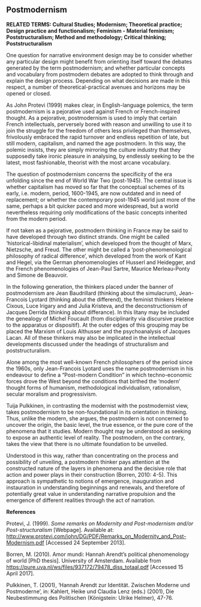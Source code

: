 ## Postmodernism

**RELATED TERMS: Cultural Studies; Modernism; Theoretical practice; Design practice and functionalism; Feminism - Material feminism; Poststructuralism; Method and methodology; Critical thinking; Poststructuralism**

One question for narrative environment design may be to consider whether any particular design might benefit from orienting itself toward the debates generated by the term postmodernism; and whether particular concepts and vocabulary from postmodern debates are adopted to think through and explain the design process. Depending on what decisions are made in this respect, a number of theoretical-practical avenues and horizons may be opened or closed.

As John Protevi (1999) makes clear, in English-language polemics, the term postmodernism is a pejorative used against French or French-inspired thought. As a pejorative, postmodernism is used to imply that certain French intellectuals, perversely bored with reason and unwilling to use it to join the struggle for the freedom of others less privileged than themselves, frivolously embraced the rapid turnover and endless repetition of late, but still modern, capitalism, and named the age postmodern. In this way, the polemic insists, they are simply mirroring the culture industry that they supposedly take ironic pleasure in analysing, by endlessly seeking to be the latest, most fashionable, theorist with the most arcane vocabulary.

The question of postmodernism concerns the specificity of the era unfolding since the end of World War Two (post-1945). The central issue is whether capitalism has moved so far that the conceptual schemes of its early, i.e. modern, period, 1600-1945, are now outdated and in need of replacement; or whether the contemporary post-1945 world just more of the same, perhaps a bit quicker paced and more widespread, but a world nevertheless requiring only modifications of the basic concepts inherited from the modern period.

If not taken as a pejorative, postmodern thinking in France may be said to have developed through two distinct strands. One might be called ‘historical-libidinal materialism’, which developed from the thought of Marx, Nietzsche, and Freud. The other might be called a ‘post-phenomenological philosophy of radical difference’, which developed from the work of Kant and Hegel, via the German phenomenologies of Husserl and Heidegger, and the French phenomenologies of Jean-Paul Sartre, Maurice Merleau-Ponty and Simone de Beauvoir.

In the following generation, the thinkers placed under the banner of postmodernism are Jean Baudrillard (thinking about the simulacrum), Jean-Francois Lyotard (thinking about the differend), the feminist thinkers Helene Cixous, Luce Irigary and and Julia Kristeva, and the deconstructionism of Jacques Derrida (thinking about differance). In this litany may be included the genealogy of Michel Foucault (from disciplinarity via discursive practice to the apparatus or dispositif). At the outer edges of this grouping may be placed the Marxism of Louis Althusser and the psychoanalysis of Jacques Lacan. All of these thinkers may also be implicated in the intellectual developments discussed under the headings of structuralism and poststructuralism.

Alone among the most well-known French philosophers of the period since the 1960s, only Jean-Francois Lyotard uses the name postmodernism in his endeavour to define a “Post-modern Condition” in which techno-economic forces drove the West beyond the conditions that birthed the ‘modern’ thought forms of humanism, methodological individualism, rationalism, secular moralism and progressivism.

Tuija Pulkkinen, in contrasting the modernist with the postmodernist view, takes postmodernism to be non-foundational in its orientation in thinking. Thus, unlike the modern, she argues, the postmodern is not concerned to uncover the origin, the basic level, the true essence, or the pure core of the phenomena that it studies. Modern thought may be understood as seeking to expose an authentic level of reality. The postmodern, on the contrary, takes the view that there is no ultimate foundation to be unveiled.

Understood in this way, rather than concentrating on the process and possibility of unveiling, a postmodern thinker pays attention at the constructed nature of the layers in phenomena and the decisive role that action and power plays in their construction (Borren, 2010: 4-5). This approach is sympathetic to notions of emergence, inauguration and instauration in understanding beginnings and renewals, and therefore of potentially great value in understanding narrative propulsion and the emergence of different realities through the act of narration.

**References**

Protevi, J. (1999). _Some remarks on Modernity and Post-modernism and/or Post-structuralism_ [Webpage]. Available at: http://www.protevi.com/john/DG/PDF/Remarks_on_Modernity_and_Post-Modernism.pdf [Accessed 24 September 2013].

Borren, M. (2010). Amor mundi: Hannah Arendt’s political phenomenology of world [PhD thesis]. University of Amsterdam. Available from https://pure.uva.nl/ws/files/937172/79478_diss_totaal.pdf [Accessed 15 April 2017].

Pulkkinen, T. (2001), ‘Hannah Arendt zur Identität. Zwischen Moderne und Postmoderne’, in: Kahlert, Heike und Claudia Lenz (eds.) (2001), Die Neubestimmung des Politischen (Königstein: Ulrike Helmer), 47-76.

